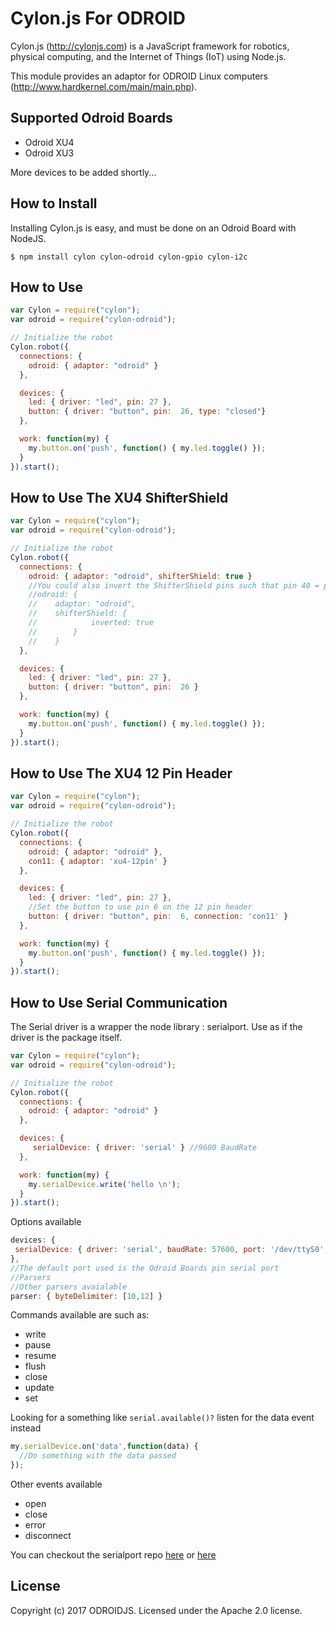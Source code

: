 # Cylon.js For ODROID

Cylon.js (http://cylonjs.com) is a JavaScript framework for robotics, physical computing, and the Internet of Things (IoT) using Node.js.

This module provides an adaptor for ODROID Linux computers (http://www.hardkernel.com/main/main.php).

## Supported Odroid Boards
- Odroid XU4
- Odroid XU3

More devices to be added shortly...

## How to Install

Installing Cylon.js  is easy, and must be done on an Odroid Board with NodeJS.

    $ npm install cylon cylon-odroid cylon-gpio cylon-i2c

## How to Use

```javascript
var Cylon = require("cylon");
var odroid = require("cylon-odroid");

// Initialize the robot
Cylon.robot({
  connections: {
    odroid: { adaptor: "odroid" }
  },

  devices: {
    led: { driver: "led", pin: 27 },
    button: { driver: "button", pin:  26, type: "closed"}
  },

  work: function(my) {
    my.button.on('push', function() { my.led.toggle() });
  }
}).start();
```

## How to Use The XU4 ShifterShield

```javascript
var Cylon = require("cylon");
var odroid = require("cylon-odroid");

// Initialize the robot
Cylon.robot({
  connections: {
    odroid: { adaptor: "odroid", shifterShield: true }
    //You could also invert the ShifterShield pins such that pin 40 = pin 1, pin 39 = pin 2...
    //odroid: {   
    //    adaptor: "odroid", 
    //    shifterShield: {
    //            inverted: true
    //        } 
    //    }
  },

  devices: {
    led: { driver: "led", pin: 27 },
    button: { driver: "button", pin:  26 }
  },

  work: function(my) {
    my.button.on('push', function() { my.led.toggle() });
  }
}).start();
```


## How to Use The XU4 12 Pin Header

```javascript
var Cylon = require("cylon");
var odroid = require("cylon-odroid");

// Initialize the robot
Cylon.robot({
  connections: {
    odroid: { adaptor: "odroid" },
    con11: { adaptor: 'xu4-12pin' }
  },

  devices: {
    led: { driver: "led", pin: 27 },
    //Set the button to use pin 6 on the 12 pin header
    button: { driver: "button", pin:  6, connection: 'con11' }
  },

  work: function(my) {
    my.button.on('push', function() { my.led.toggle() });
  }
}).start();
```

## How to Use Serial Communication

The Serial driver is a wrapper the node library : serialport.
Use as if the driver is the package itself.

```javascript
var Cylon = require("cylon");
var odroid = require("cylon-odroid");

// Initialize the robot
Cylon.robot({
  connections: {
    odroid: { adaptor: "odroid" }
  },

  devices: {
     serialDevice: { driver: 'serial' } //9600 BaudRate
  },

  work: function(my) {
    my.serialDevice.write('hello \n');
  }
}).start();
```
Options available
```javascript
devices: {
 serialDevice: { driver: 'serial', baudRate: 57600, port: '/dev/ttyS0', parser: { byteLength : 5} }
},
//The default port used is the Odroid Boards pin serial port
//Parsers
//Other parsers avaialable
parser: { byteDelimiter: [10,12] }
```
Commands available are such as:
- write
- pause
- resume
- flush
- close
- update
- set

Looking for a something like ```serial.available()?``` listen for the data event instead 
```javascript
my.serialDevice.on('data',function(data) {
  //Do something with the data passed
});
```
Other events available
- open
- close
- error
- disconnect

You can checkout the serialport repo [here](https://github.com/EmergingTechnologyAdvisors/node-serialport)  or [here](https://www.npmjs.com/package/serialport)

## License
Copyright (c) 2017 ODROIDJS. Licensed under the Apache 2.0 license.